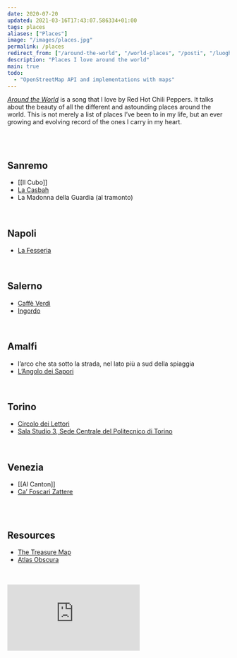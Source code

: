 ```yaml
---
date: 2020-07-20
updated: 2021-03-16T17:43:07.586334+01:00
tags: places
aliases: ["Places"]
image: "/images/places.jpg"
permalink: /places
redirect_from: ["/around-the-world", "/world-places", "/posti", "/luoghi"]
description: "Places I love around the world"
main: true
todo:
  - "OpenStreetMap API and implementations with maps"
---
```

<cite><a href="https://youtube.com/watch?v=a9eNQZbjpJk" rel="noopener noreferrer" target="_blank" title="Red Hot Chili Peppers - Around The World">Around the World</a></cite> is a song that I love by Red Hot Chili Peppers. It talks about the beauty of all the different and astounding places around the world. This is not merely a list of places I’ve been to in my life, but an ever growing and evolving record of the ones I carry in my heart.

<br />
<br />

## Sanremo

- [[Il Cubo]]
- [La Casbah](https://www.facebook.com/lacasbahsanremo/ "La Casbah Facebook page")
- La Madonna della Guardia (al tramonto)

<br />

## Napoli

- [La Fesseria](https://www.facebook.com/fesseria/ "La Fesseria Facebook page")

<br />

## Salerno

- [Caffè Verdi](https://www.facebook.com/CaffeVerdi.Salerno/ "Caffè Verdi Facebook page")
- [Ingordo](https://www.facebook.com/IngordoSalerno/ "Ingordo Facebook page")

<br />

## Amalfi

- l’arco che sta sotto la strada, nel lato più a sud della spiaggia
- [L’Angolo dei Sapori](https://www.facebook.com/L-Angolo-Dei-Sapori-prodotti-tipici-agerolesi-Amalfi-256224698501009/ "L'angolo dei Sapori Facebook page")

<br>

## Torino

- [Circolo dei Lettori](https://www.circololettori.it/ "Sito ufficiale del Circolo dei Lettori")
- [Sala Studio 3, Sede Centrale del Politecnico di Torino](https://www.polito.it/ateneo/sedi/index.php?bl_id=TO_CEN04&fl_id=XPTE&rm_id=P005&lang=it "L'aula studio 3 sulla mappa del Politecnico")

<br>

## Venezia

- [[Al Canton]]
- [Ca’ Foscari Zattere](https://www.unive.it/pag/13665/ "CFZ sul sito di Ca' Foscari")

<br>
<br>

## Resources

- [The Treasure Map](https://the-treasure-map.herokuapp.com "The Treasure Map")
- [Atlas Obscura](https://www.atlasobscura.com "Atlas Obscura")

<br />
<br />

<div class="embed-container"><iframe src="https://www.youtube-nocookie.com/embed/a9eNQZbjpJk" frameborder="0" allow="accelerometer; autoplay; clipboard-write; encrypted-media; gyroscope; picture-in-picture" allowfullscreen></iframe></div>
